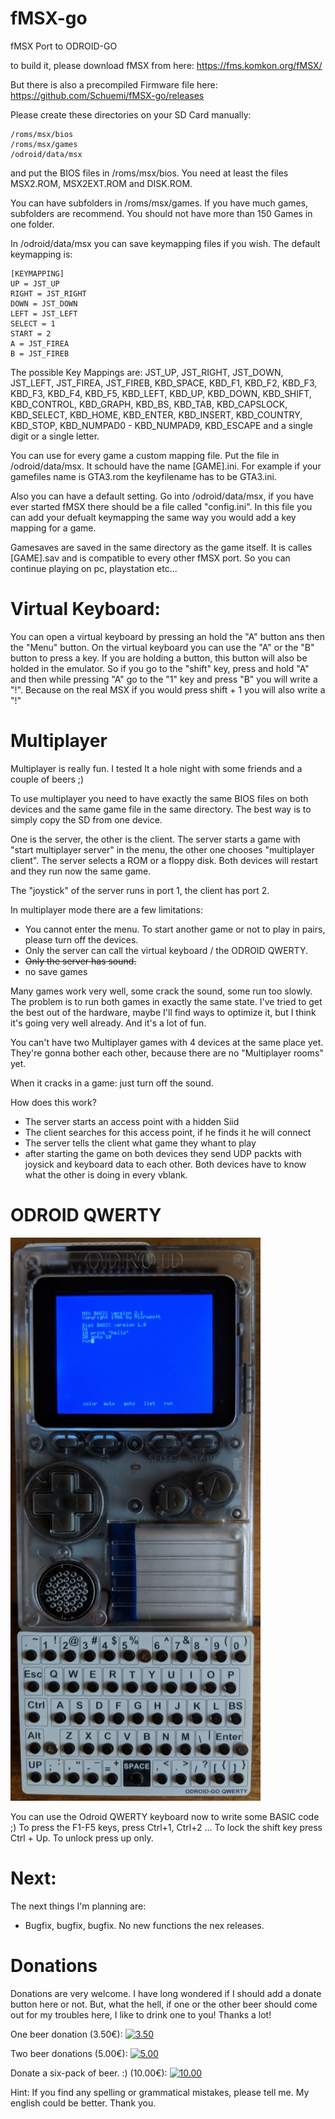 # fMSX-go
fMSX Port to ODROID-GO

to build it, please download fMSX from here: https://fms.komkon.org/fMSX/

But there is also a precompiled Firmware file here: https://github.com/Schuemi/fMSX-go/releases

Please create these directories on your SD Card manually:
```
/roms/msx/bios
/roms/msx/games
/odroid/data/msx
```
and put the BIOS files in /roms/msx/bios. You need at least the files MSX2.ROM, MSX2EXT.ROM and DISK.ROM.

You can have subfolders in /roms/msx/games. If you have much games, subfolders are recommend. You should not have more than 150 Games in one folder.

In /odroid/data/msx you can save keymapping files if you wish. The default keymapping is:
```
[KEYMAPPING]
UP = JST_UP
RIGHT = JST_RIGHT
DOWN = JST_DOWN
LEFT = JST_LEFT
SELECT = 1
START = 2
A = JST_FIREA
B = JST_FIREB
```
The possible Key Mappings are:
JST_UP, JST_RIGHT, JST_DOWN, JST_LEFT, JST_FIREA, JST_FIREB, KBD_SPACE, KBD_F1, KBD_F2, KBD_F3, KBD_F3, KBD_F4, KBD_F5, KBD_LEFT, KBD_UP, KBD_DOWN, KBD_SHIFT, KBD_CONTROL, KBD_GRAPH, KBD_BS, KBD_TAB, KBD_CAPSLOCK, KBD_SELECT, KBD_HOME, KBD_ENTER, KBD_INSERT, KBD_COUNTRY, KBD_STOP, KBD_NUMPAD0 - KBD_NUMPAD9, KBD_ESCAPE and a single digit or a single letter.

You can use for every game a custom mapping file. Put the file in /odroid/data/msx. It schould have the name [GAME].ini. For example if your gamefiles name is GTA3.rom the keyfilename has to be GTA3.ini.

Also you can have a default setting. Go into /odroid/data/msx, if you have ever started fMSX there should be a file called "config.ini". In this file you can add your defualt keymapping the same way you would add a key mapping for a game.



Gamesaves are saved in the same directory as the game itself. It is calles [GAME].sav and is compatible to every other fMSX port. So you can continue playing on pc, playstation etc...

# Virtual Keyboard:

You can open a virtual keyboard by pressing an hold the "A" button ans then the "Menu" button. On the virtual keyboard you can use the "A" or the "B" button to press a key. If you are holding a button, this button will also be holded in the emulator. So if you go to the "shift" key, press and hold "A" and then while pressing "A" go to the "1" key and press "B"  you will write a "!". Because on the real MSX if you would press shift + 1 you will also write a "!"



# Multiplayer

Multiplayer is really fun. I tested It a hole night with some friends and a couple of beers ;)

To use multiplayer you need to have exactly the same BIOS files on both devices and the same game file in the same directory. The best way is to simply copy the SD from one device.

One is the server, the other is the client. The server starts a game with "start multiplayer server" in the menu, the other one chooses "multiplayer client". The server selects a ROM or a floppy disk. Both devices will restart and they run now the same game.

The "joystick" of the server runs in port 1, the client has port 2.

In multiplayer mode there are a few limitations:

- You cannot enter the menu. To start another game or not to play in pairs, please turn off the devices.
- Only the server can call the virtual keyboard / the ODROID QWERTY.
- ~~Only the server has sound.~~
- no save games

Many games work very well, some crack the sound, some run too slowly. The problem is to run both games in exactly the same state. I've tried to get the best out of the hardware, maybe I'll find ways to optimize it, but I think it's going very well already. And it's a lot of fun.

You can't have two Multiplayer games with 4 devices at the same place yet. They're gonna bother each other, because there are no "Multiplayer rooms" yet.

When it cracks in a game: just turn off the sound.

How does this work?

- The server starts an access point with a hidden Siid
- The client searches for this access point, if he finds it he will connect
- The server tells the client what game they whant to play
- after starting the game on both devices they send UDP packts with joysick and keyboard data to each other. Both devices have to know what the other is doing in every vblank.

# ODROID QWERTY
![QWERTY](https://raw.githubusercontent.com/Schuemi/fMSX-go/master/res/IMG_20181016_165658.jpg)

You can use the Odroid QWERTY keyboard now to write some BASIC code ;)
To press the F1-F5 keys, press Ctrl+1, Ctrl+2 ...
To lock the shift key press Ctrl + Up. To unlock press up only.


# Next:

The next things I'm planning are:

- Bugfix, bugfix, bugfix. No new functions the nex releases.



# Donations 

Donations are very welcome. I have long wondered if I should add a donate button here or not. But, what the hell, if one or the other beer should come out for my troubles here, I like to drink one to you! Thanks a lot!

One beer donation (3.50€):
<a href="https://www.paypal.com/cgi-bin/webscr?cmd=_s-xclick&hosted_button_id=HTTLDQT45WAPC" rel="some text">![3.50](https://www.paypalobjects.com/en_GB/i/btn/btn_donate_LG.gif)</a>

Two beer donations (5.00€):
<a href="https://www.paypal.com/cgi-bin/webscr?cmd=_s-xclick&hosted_button_id=V32J6VX9Y7QQJ" rel="some text">![5.00](https://www.paypalobjects.com/en_GB/i/btn/btn_donate_LG.gif)</a>

Donate a six-pack of beer. :) (10.00€):
<a href="https://www.paypal.com/cgi-bin/webscr?cmd=_s-xclick&hosted_button_id=QM4DJECCZTKPY" rel="some text">![10.00](https://www.paypalobjects.com/en_GB/i/btn/btn_donate_LG.gif)</a>





Hint:
If you find any spelling or grammatical mistakes, please tell me. My english could be better. Thank you.

